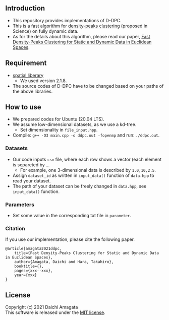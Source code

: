 ## Introduction
* This repository provides implementations of D-DPC.
* This is a fast algorithm for [density-peaks clustering](https://science.sciencemag.org/content/344/6191/1492.full) (proposed in Science) on fully dynamic data.
* As for the details about this algorithm, please read our paper, [Fast Density-Peaks Clustering for Static and Dynamic Data in
Euclidean Spaces](https://).

## Requirement
*  [spatial liberary](http://spatial.sourceforge.net/)
	* We used version 2.1.8.
* The source codes of D-DPC have to be changed based on your paths of the above libraries.

## How to use
* We prepared codes for Ubuntu (20.04 LTS).
* We assume low-dimensional datasets, as we use a kd-tree.
	* Set dimensionality in `file_input.hpp`.
* Compile: `g++ -O3 main.cpp -o ddpc.out -fopenmp` and run: `./ddpc.out`.

### Datasets
* Our code inputs `csv` file, where each row shows a vector (each element is separeted by `,`.
  * For example, one 3-dimensional data is described by `1.0,10,2.5`.
* Assign `dataset_id` as written in `input_data()` function of `data.hpp` to read your dataset.
* The path of your dataset can be freely changed in `data.hpp`, see `input_data()` function.

### Parameters
* Set some value in the corresponding txt file in `parameter`.

### Citation
If you use our implementation, please cite the following paper.
``` 
@article{amagata2021ddpc,  
    title={Fast Density-Peaks Clustering for Static and Dynamic Data in Euclidean Spaces},  
    author={Amagata, Daichi and Hara, Takahiro},  
    booktitle={},  
    pages={xxx--xxx},  
    year={xxx}  
}
```

## License
Copyright (c) 2021 Daichi Amagata  
This software is released under the [MIT license](https://github.com/amgt-d1/DPC/blob/main/LICENSE).
